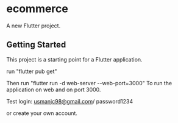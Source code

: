 # ecommerce

A new Flutter project.

## Getting Started

This project is a starting point for a Flutter application.

run "flutter pub get"

Then run
"flutter run -d web-server --web-port=3000"
To run the application on web and on port 3000.


Test login: usmanjc98@gmail.com/ password1234

or create your own account.
